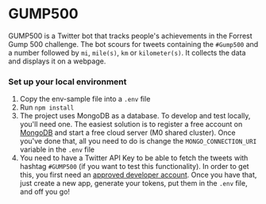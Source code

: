 # GUMP500

GUMP500 is a Twitter bot that tracks people's achievements in the Forrest Gump 500 challenge. The bot scours for tweets containing the `#Gump500` and a number followed by `mi`, `mile(s)`, `km` or `kilometer(s)`. It collects the data and displays it on a webpage.

### Set up your local environment

1. Copy the env-sample file into a `.env` file
2. Run `npm install`
1. The project uses MongoDB as a database. To develop and test locally, you'll need one.
   The easiest solution is to register a free account on [MongoDB](https://www.mongodb.com/) and start a free cloud server (M0 shared cluster).
   Once you've done that, all you need to do is change the `MONGO_CONNECTION_URI` variable in the `.env` file
1. You need to have a Twitter API Key to be able to fetch the tweets with hashtag `#GUMP500` (if you want to test this functionality). In order to get this, you first need an [approved developer account](https://developer.twitter.com/en/portal/dashboard).
   Once you have that, just create a new app, generate your tokens, put them in the `.env` file, and off you go!


